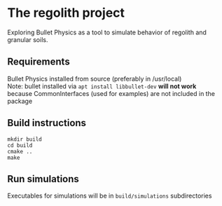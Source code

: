 # The regolith project
Exploring Bullet Physics as a tool to simulate behavior of regolith and granular soils.  

## Requirements
Bullet Physics installed from source (preferably in /usr/local)  
Note: bullet installed via `apt install libbullet-dev` **will not work**  
because CommonInterfaces (used for examples) are not included in the package  

## Build instructions
```
mkdir build
cd build
cmake ..
make
```

## Run simulations
Executables for simulations will be in `build/simulations` subdirectories
